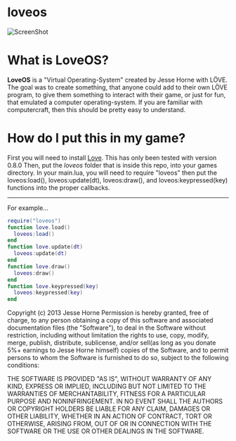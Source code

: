 loveos
=====

![ScreenShot](http://i.imgur.com/E7Ic1nq)

# What is LoveOS?
**LoveOS** is a "Virtual Operating-System" created by Jesse Horne with LÖVE. The goal was to create something, that anyone could add to their own LÖVE program, to give them something to interact with their game, or just for fun, that emulated a computer operating-system. If you are familiar with computercraft, then this should be pretty easy to understand.

# How do I put this in my game?
First you will need to install [Love](https://love2d.org/). This has only been tested with version 0.8.0
Then, put the _loveos_ folder that is inside this repo, into your games directory.
In your main.lua, you will need to require "loveos" then put the loveos:load(), loveos:update(dt), loveos:draw(), and loveos:keypressed(key) functions into the proper callbacks.
***

For example...
```lua
require("loveos")
function love.load()
  loveos:load()
end
function love.update(dt)
  loveos:update(dt)
end
function love.draw()
  loveos:draw()
end
function love.keypressed(key)
  loveos:keypressed(key)
end
```

Copyright (c) 2013 Jesse Horne
Permission is hereby granted, free of charge, to any person obtaining a copy
of this software and associated documentation files (the "Software"), to deal
in the Software without restriction, including without limitation the rights
to use, copy, modify, merge, publish, distribute, sublicense, and/or sell(as long as you donate 5%+ earnings to Jesse Horne himself)
copies of the Software, and to permit persons to whom the Software is
furnished to do so, subject to the following conditions:

THE SOFTWARE IS PROVIDED "AS IS", WITHOUT WARRANTY OF ANY KIND, EXPRESS OR
IMPLIED, INCLUDING BUT NOT LIMITED TO THE WARRANTIES OF MERCHANTABILITY,
FITNESS FOR A PARTICULAR PURPOSE AND NONINFRINGEMENT. IN NO EVENT SHALL THE
AUTHORS OR COPYRIGHT HOLDERS BE LIABLE FOR ANY CLAIM, DAMAGES OR OTHER
LIABILITY, WHETHER IN AN ACTION OF CONTRACT, TORT OR OTHERWISE, ARISING FROM,
OUT OF OR IN CONNECTION WITH THE SOFTWARE OR THE USE OR OTHER DEALINGS IN
THE SOFTWARE.

